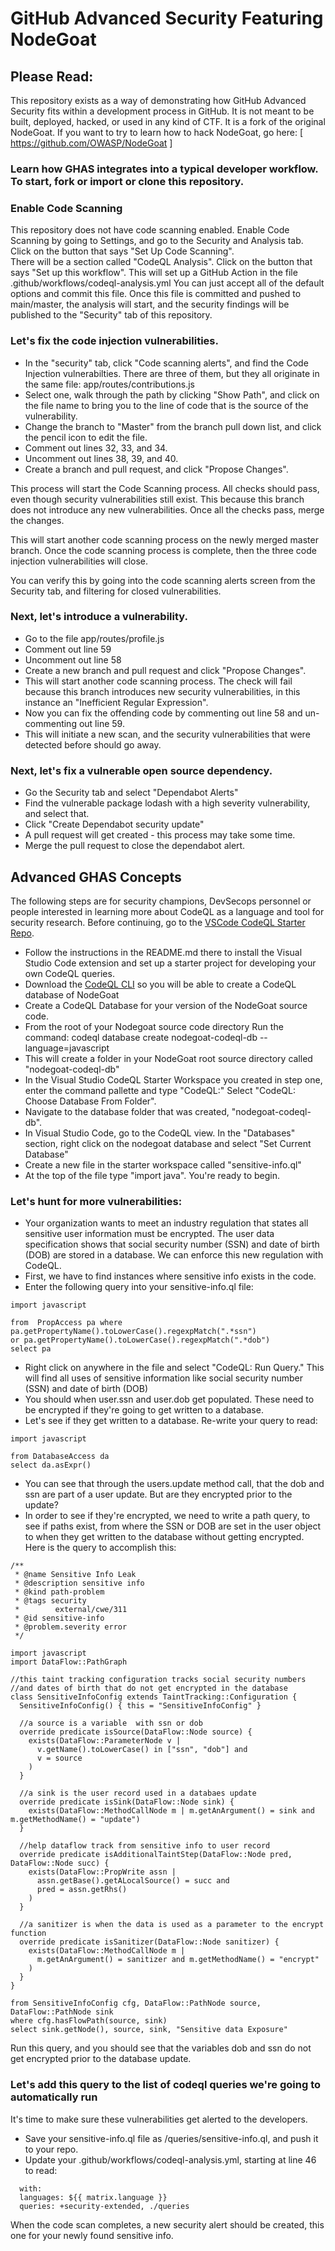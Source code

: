 # GitHub Advanced Security Featuring NodeGoat

## Please Read:

This repository exists as a way of demonstrating how GitHub Advanced Security fits within a development process in GitHub.  It is not meant to be built, deployed, hacked, or used in any kind of CTF.  It is a fork of the original NodeGoat.  If you want to try to learn how to hack NodeGoat, go here:
[ https://github.com/OWASP/NodeGoat ]

### Learn how GHAS integrates into a typical developer workflow.  To start, fork or import or clone this repository.

### Enable Code Scanning
This repository does not have code scanning enabled.  Enable Code Scanning by going to Settings, and go to the Security and Analysis tab.  Click on the button that says "Set Up Code Scanning".  
There will be a section called "CodeQL Analysis".  Click on the button that says "Set up this workflow".
This will set up a GitHub Action in the file .github/workflows/codeql-analysis.yml
You can just accept all of the default options and commit this file.  Once this file is committed and pushed to main/master, the analysis will start, and the security findings will be published to the "Security" tab of this repository.

### Let's fix the code injection vulnerabilities.
  - In the "security" tab, click "Code scanning alerts", and find the Code Injection vulnerabilties.  There are three of them, but they all originate in the same file:  app/routes/contributions.js 
  - Select one, walk through the path by clicking "Show Path", and click on the file name to bring you to the line of code that is the source of the vulnerability.  
  - Change the branch to "Master" from the branch pull down list, and click the pencil icon to edit the file.  
  - Comment out lines 32, 33, and 34.  
  - Uncomment out lines 38, 39, and 40.
  - Create a branch and pull request, and click "Propose Changes".

This process will start the Code Scanning process.  All checks should pass, even though security vulnerabilities still exist.  This because this branch does not introduce any new vulnerabilities. Once all the checks pass, merge the changes.

This will start another code scanning process on the newly merged master branch.  Once the code scanning process is complete, then the three code injection vulnerabilities will close.

You can verify this by going into the code scanning alerts screen from the Security tab, and filtering for closed vulnerabilities.  

### Next, let's introduce a vulnerability.
  - Go to the file app/routes/profile.js
  - Comment out line 59
  - Uncomment out line 58
  - Create a new branch and pull request and click "Propose Changes".
  - This will start another code scanning process.  The check will fail because this branch introduces new security vulnerabilities, in this instance an "Inefficient Regular Expression".
  - Now you can fix the offending code by commenting out line 58 and un-commenting out line 59.
  - This will initiate a new scan, and the security vulnerabilities that were detected before should go away.


### Next, let's fix a vulnerable open source dependency. 
   - Go the Security tab and select "Dependabot Alerts"
   - Find the vulnerable package lodash with a high severity vulnerability, and select that.
   - Click "Create Dependabot security update"
   - A pull request will get created - this process may take some time.
   - Merge the pull request to close the dependabot alert.
   
## Advanced GHAS Concepts
The following steps are for security champions, DevSecops personnel or people interested in learning more about CodeQL as a language and tool for security research.
Before continuing, go to the  [VSCode CodeQL Starter Repo](https://github.com/github/vscode-codeql-starter).  
 - Follow the instructions in the README.md  there to install the Visual Studio Code extension and set up a starter project for developing your own CodeQL queries.
 - Download the [CodeQL CLI](https://codeql.github.com/docs/codeql-cli/getting-started-with-the-codeql-cli/) so you will be able to create a CodeQL database of NodeGoat
 - Create a CodeQL Database for your version of the NodeGoat source code.
  - From the root of your Nodegoat source code directory Run the command:   codeql database create nodegoat-codeql-db --language=javascript
  - This will create a folder in your NodeGoat root source directory called "nodegoat-codeql-db"
 - In the Visual Studio CodeQL Starter Workspace you created in step one, enter the command pallette and type "CodeQL:"  Select "CodeQL:  Choose Database From Folder". 
 - Navigate to the database folder that was created, "nodegoat-codeql-db".
 - In Visual Studio Code, go to the CodeQL view.  In the "Databases" section, right click on the nodegoat database and select "Set Current Database"
 - Create a new file in the starter workspace called "sensitive-info.ql"
 - At the top of the file type "import java".  You're ready to begin.


### Let's hunt for more vulnerabilities:
  - Your organization wants to meet an industry regulation that states all sensitive user information must be encrypted.  The user data specification shows that social security number (SSN) and date of birth (DOB) are stored in a database. We can enforce this new regulation with CodeQL.
  - First, we have to find instances where sensitive info exists in the code.
  - Enter the following query into your sensitive-info.ql file: 
 ```
import javascript

from  PropAccess pa where pa.getPropertyName().toLowerCase().regexpMatch(".*ssn")
or pa.getPropertyName().toLowerCase().regexpMatch(".*dob")
select pa
```
  - Right click on anywhere in the file and select "CodeQL:  Run Query."  This will find all uses of sensitive information like social security number (SSN) and date of birth (DOB)
  - You should when user.ssn and user.dob get populated.  These need to be encrypted if they're going to get written to a database.  
  - Let's see if they get written to a database.  Re-write your query to read:
 ```
import javascript

from DatabaseAccess da
select da.asExpr()
```
  - You can see that through the users.update method call, that the dob and ssn are part of a user update.  But are they encrypted prior to the update?
  - In order to see if they're encrypted, we need to write a path query, to see if paths exist, from where the SSN or DOB are set in the user object to when they get written to the database without getting encrypted.  Here is the query to accomplish this:
```
/**
 * @name Sensitive Info Leak
 * @description sensitive info
 * @kind path-problem
 * @tags security
 *        external/cwe/311
 * @id sensitive-info
 * @problem.severity error
 */

import javascript
import DataFlow::PathGraph

//this taint tracking configuration tracks social security numbers
//and dates of birth that do not get encrypted in the database
class SensitiveInfoConfig extends TaintTracking::Configuration {
  SensitiveInfoConfig() { this = "SensitiveInfoConfig" }

  //a source is a variable  with ssn or dob
  override predicate isSource(DataFlow::Node source) {
    exists(DataFlow::ParameterNode v |
      v.getName().toLowerCase() in ["ssn", "dob"] and
      v = source
    )
  }

  //a sink is the user record used in a databaes update
  override predicate isSink(DataFlow::Node sink) {
    exists(DataFlow::MethodCallNode m | m.getAnArgument() = sink and m.getMethodName() = "update")
  }

  //help dataflow track from sensitive info to user record
  override predicate isAdditionalTaintStep(DataFlow::Node pred, DataFlow::Node succ) {
    exists(DataFlow::PropWrite assn |
      assn.getBase().getALocalSource() = succ and
      pred = assn.getRhs()
    )
  }

  //a sanitizer is when the data is used as a parameter to the encrypt function
  override predicate isSanitizer(DataFlow::Node sanitizer) {
    exists(DataFlow::MethodCallNode m |
      m.getAnArgument() = sanitizer and m.getMethodName() = "encrypt"
    )
  }
}

from SensitiveInfoConfig cfg, DataFlow::PathNode source, DataFlow::PathNode sink
where cfg.hasFlowPath(source, sink)
select sink.getNode(), source, sink, "Sensitive data Exposure"
```
Run this query, and you should see that the variables dob and ssn do not get encrypted prior to the database update.

### Let's add this query to the list of codeql queries we're going to automatically run
It's time to make sure these vulnerabilities get alerted to the developers.  
 - Save your sensitive-info.ql file as <repo root>/queries/sensitive-info.ql, and push it to your repo.
 - Update your .github/workflows/codeql-analysis.yml, starting at line 46 to read:
```
  with:
  languages: ${{ matrix.language }}
  queries: +security-extended, ./queries
```

When the code scan completes, a new security alert should be created, this one for your newly found sensitive info. 







 
